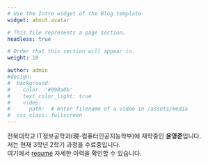 ```yaml
---
# Use the Intro widget of the Blog template
widget: about.avatar

# This file represents a page section.
headless: true

# Order that this section will appear in.
weight: 10

author: admin
#design:
#  background:
#    color: '#090a0b'
#    text_color_light: true
#    video:
#      path:  # enter filename of a video in /assets/media
#  css_class: fullscreen
---
```


전북대학교 IT정보공학과(現-컴퓨터인공지능학부)에 재학중인 **윤영준**입니다.  
저는 현재 3학년 2학기 과정을 수료중입니다.   
여기에서 [resumé](/about/) 자세한 이력을 확인할 수 있습니다.
